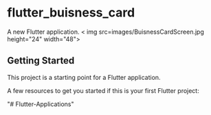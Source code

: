# flutter_buisness_card

A new Flutter application.
< img src=images/BuisnessCardScreen.jpg height="24" width="48"> 
## Getting Started

This project is a starting point for a Flutter application.

A few resources to get you started if this is your first Flutter project:


"# Flutter-Applications" 
